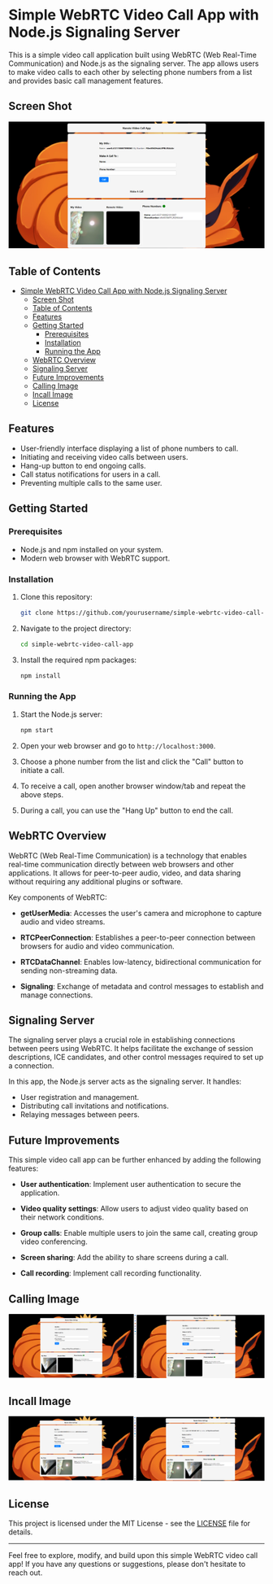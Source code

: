 # Simple WebRTC Video Call App with Node.js Signaling Server

This is a simple video call application built using WebRTC (Web Real-Time Communication) and Node.js as the signaling server. The app allows users to make video calls to each other by selecting phone numbers from a list and provides basic call management features.


## Screen Shot
![Screenshot 1](app.png)

## Table of Contents

- [Simple WebRTC Video Call App with Node.js Signaling Server](#simple-webrtc-video-call-app-with-nodejs-signaling-server)
  - [Screen Shot](#screen-shot)
  - [Table of Contents](#table-of-contents)
  - [Features](#features)
  - [Getting Started](#getting-started)
    - [Prerequisites](#prerequisites)
    - [Installation](#installation)
    - [Running the App](#running-the-app)
  - [WebRTC Overview](#webrtc-overview)
  - [Signaling Server](#signaling-server)
  - [Future Improvements](#future-improvements)
  - [Calling Image](#calling-image)
  - [Incall Image](#incall-image)
  - [License](#license)

## Features

- User-friendly interface displaying a list of phone numbers to call.
- Initiating and receiving video calls between users.
- Hang-up button to end ongoing calls.
- Call status notifications for users in a call.
- Preventing multiple calls to the same user.

## Getting Started

### Prerequisites

- Node.js and npm installed on your system.
- Modern web browser with WebRTC support.

### Installation

1. Clone this repository:

   ```bash
   git clone https://github.com/yourusername/simple-webrtc-video-call-app.git
   ```

2. Navigate to the project directory:

   ```bash
   cd simple-webrtc-video-call-app
   ```

3. Install the required npm packages:

   ```bash
   npm install
   ```

### Running the App

1. Start the Node.js server:

   ```bash
   npm start
   ```

2. Open your web browser and go to `http://localhost:3000`.

3. Choose a phone number from the list and click the "Call" button to initiate a call.

4. To receive a call, open another browser window/tab and repeat the above steps.

5. During a call, you can use the "Hang Up" button to end the call.

## WebRTC Overview

WebRTC (Web Real-Time Communication) is a technology that enables real-time communication directly between web browsers and other applications. It allows for peer-to-peer audio, video, and data sharing without requiring any additional plugins or software.

Key components of WebRTC:

- **getUserMedia**: Accesses the user's camera and microphone to capture audio and video streams.

- **RTCPeerConnection**: Establishes a peer-to-peer connection between browsers for audio and video communication.

- **RTCDataChannel**: Enables low-latency, bidirectional communication for sending non-streaming data.

- **Signaling**: Exchange of metadata and control messages to establish and manage connections.

## Signaling Server

The signaling server plays a crucial role in establishing connections between peers using WebRTC. It helps facilitate the exchange of session descriptions, ICE candidates, and other control messages required to set up a connection.

In this app, the Node.js server acts as the signaling server. It handles:

- User registration and management.
- Distributing call invitations and notifications.
- Relaying messages between peers.

## Future Improvements

This simple video call app can be further enhanced by adding the following features:

- **User authentication**: Implement user authentication to secure the application.

- **Video quality settings**: Allow users to adjust video quality based on their network conditions.

- **Group calls**: Enable multiple users to join the same call, creating group video conferencing.

- **Screen sharing**: Add the ability to share screens during a call.

- **Call recording**: Implement call recording functionality.

## Calling Image
![Alt text](Calling.png)

## Incall Image
![Alt text](Incall.png)

## License

This project is licensed under the MIT License - see the [LICENSE](LICENSE) file for details.

---

Feel free to explore, modify, and build upon this simple WebRTC video call app! If you have any questions or suggestions, please don't hesitate to reach out.